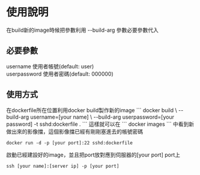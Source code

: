<h1>使用說明</h1>
在build新的image時候把參數利用 --build-arg 參數必要參數代入<br />

<h2>必要參數</h2>
username 使用者帳號(default: user)<br />
userpassword 使用者密碼(default: 000000)

<h2>使用方式</h2>
在dockerfile所在位置利用docker build製作新的image
```
docker build \
  --build-arg username=[your name] \
  --build-arg userpassword=[your password] -t sshd:dockerfile .
```
這樣就可以在
```
docker images
```
中看到新做出來的影像擋，這個影像擋已經有剛剛塞進去的帳號密碼

```
docker run -d -p [your port]:22 sshd:dockerfile
```
啟動已經建設好的image，並且把port放對應到伺服器的[your port] port上

```
ssh [your name]:[server ip] -p [your port]
```
